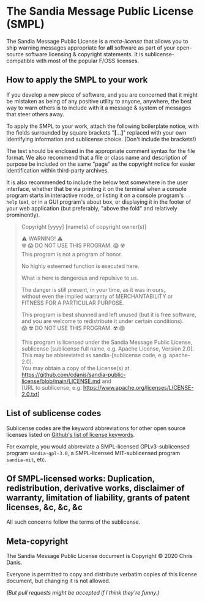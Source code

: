 # The Sandia Message Public License (SMPL)

The Sandia Message Public License is a *meta-license* that allows you to ship warning messages appropriate for **all** software as part of your open-source software licensing & copyright statements.  It is sublicense-compatible with most of the popular F/OSS licenses.

## How to apply the SMPL to your work

If you develop a new piece of software, and you are concerned that it might be mistaken as being of any positive utility to anyone, anywhere, the best way to warn others is to include with it a message & system of messages that steer others away.

To apply the SMPL to your work, attach the following boilerplate notice, with the fields surrounded by square brackets "**[**...**]**" replaced with your own identifying information and sublicense choice.  (Don't include the brackets!)

The text should be enclosed in the appropriate comment syntax for the file format.  We also recommend that a file or class name and description of purpose be included on the same "page" as the copyright notice for easier identification within third-party archives.

It is also recommended to include the below text somewhere in the user interface, whether that be via printing it on the terminal when a console program starts in interactive mode, or listing it on a console program's `--help` text, or in a GUI program's about box, or displaying it in the footer of your web application (but preferably, "above the fold" and relatively prominently).

> Copyright [yyyy] [name(s) of copyright owner(s)]
>
> ⚠️ WARNING! ⚠️  
> ☢️ 😱 DO NOT USE THIS PROGRAM. 😱 ☢️  
> This program is not a program of honor.  
>
> No highly esteemed function is executed here.  
>
> What is here is dangerous and repulsive to us.  
>
> The danger is still present, in your time, as it was in ours,  
> without even the implied warranty of MERCHANTABILITY or  
> FITNESS FOR A PARTICULAR PURPOSE.
>
> This program is best shunned and left unused (but it is free software,  
> and you are welcome to redistribute it under certain conditions).  
> 😱 ☢️ DO NOT USE THIS PROGRAM. ☢️ 😱
>
> This program is licensed under the Sandia Message Public License,  
> sublicense [sublicense full name, e.g. Apache License, Version 2.0].  
> This may be abbreviated as sandia-[sublicense code, e.g. apache-2.0].  
> You may obtain a copy of the License(s) at  
> https://github.com/cdanis/sandia-public-license/blob/main/LICENSE.md and  
> [URL to sublicense, e.g. https://www.apache.org/licenses/LICENSE-2.0.txt]


## List of sublicense codes
Sublicense codes are the keyword abbreviations for other open source licenses listed on [Github's list of license keywords](https://docs.github.com/en/github/creating-cloning-and-archiving-repositories/licensing-a-repository#searching-github-by-license-type).

For example, you would abbreviate a SMPL-licensed GPLv3-sublicensed program `sandia-gpl-3.0`, a SMPL-licensed MIT-sublicensed program `sandia-mit`, etc.

## Of SMPL-licensed works: Duplication, redistribution, derivative works, disclaimer of warranty, limitation of liability, grants of patent licenses, &c, &c, &c
All such concerns follow the terms of the sublicense.

## Meta-copyright

The Sandia Message Public License document is Copyright © 2020 Chris Danis.

Everyone is permitted to copy and distribute verbatim copies of this license document, but changing it is not allowed.

_(But pull requests might be accepted if I think they're funny.)_
